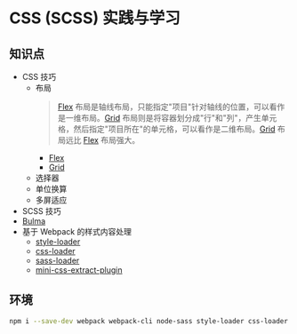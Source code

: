 # CSS (SCSS) 实践与学习

## 知识点

* CSS 技巧
    * 布局
        > [Flex](http://www.ruanyifeng.com/blog/2015/07/flex-examples.html) 布局是轴线布局，只能指定"项目"针对轴线的位置，可以看作是一维布局。[Grid](http://www.ruanyifeng.com/blog/2019/03/grid-layout-tutorial.html) 布局则是将容器划分成"行"和"列"，产生单元格，然后指定"项目所在"的单元格，可以看作是二维布局。[Grid](http://www.ruanyifeng.com/blog/2019/03/grid-layout-tutorial.html) 布局远比 [Flex](http://www.ruanyifeng.com/blog/2015/07/flex-examples.html) 布局强大。
        * [Flex](http://www.ruanyifeng.com/blog/2015/07/flex-examples.html)
        * [Grid](http://www.ruanyifeng.com/blog/2019/03/grid-layout-tutorial.html)
    * 选择器
    * 单位换算
    * 多屏适应
* SCSS 技巧
* [Bulma](https://bulma.io)
* 基于 Webpack 的样式内容处理
    * [style-loader](https://webpack.js.org/loaders/style-loader/)
    * [css-loader](https://webpack.js.org/loaders/css-loader/)
    * [sass-loader](https://webpack.js.org/loaders/sass-loader/)
    * [mini-css-extract-plugin](https://webpack.js.org/plugins/mini-css-extract-plugin/)

## 环境

```bash
npm i --save-dev webpack webpack-cli node-sass style-loader css-loader sass-loader
```